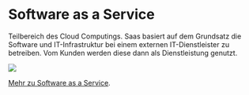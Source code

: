 [comment]: <> (Tibor Blasko)
[comment]: <> (27.09.2022)
[comment]: <> (Schulübung)

# Software as a Service

Teilbereich des Cloud Computings.
Saas basiert auf dem Grundsatz die Software und IT-Infrastruktur bei einem externen IT-Dienstleister zu betreiben.
Vom Kunden werden diese dann als Dienstleistung genutzt.

<img src="https://www.cisco.com/c/dam/assets/swa/img/630/what-is-saas-628x353.png"/>

[Mehr zu Software as a Service](https://www.redhat.com/de/topics/cloud-computing/what-is-saas).
